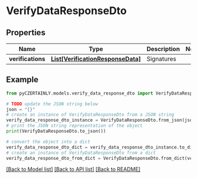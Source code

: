 # VerifyDataResponseDto


## Properties

Name | Type | Description | Notes
------------ | ------------- | ------------- | -------------
**verifications** | [**List[VerificationResponseData]**](VerificationResponseData.md) | Signatures | 

## Example

```python
from pyCZERTAINLY.models.verify_data_response_dto import VerifyDataResponseDto

# TODO update the JSON string below
json = "{}"
# create an instance of VerifyDataResponseDto from a JSON string
verify_data_response_dto_instance = VerifyDataResponseDto.from_json(json)
# print the JSON string representation of the object
print(VerifyDataResponseDto.to_json())

# convert the object into a dict
verify_data_response_dto_dict = verify_data_response_dto_instance.to_dict()
# create an instance of VerifyDataResponseDto from a dict
verify_data_response_dto_from_dict = VerifyDataResponseDto.from_dict(verify_data_response_dto_dict)
```
[[Back to Model list]](../README.md#documentation-for-models) [[Back to API list]](../README.md#documentation-for-api-endpoints) [[Back to README]](../README.md)


